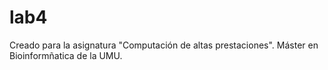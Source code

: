 # lab4
Creado para la asignatura "Computación de altas prestaciones". Máster en Bioinformñatica de la UMU.
